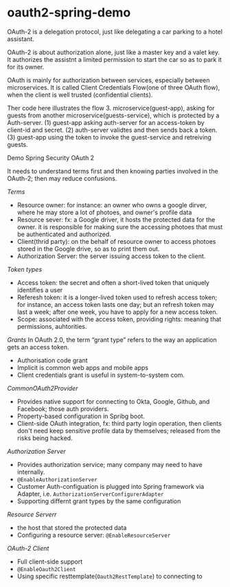 # oauth2-spring-demo

OAuth-2 is a delegation protocol, just like delegating a car parking to a hotel assistant. 

OAuth-2 is about authorization alone,  just like a master key and a valet key. It authorizes the assistnt a limited permission to start the car so as to park it for its owner. 

OAuth is mainly for authorization between services, especially between microservices.  It is called Client Credentials Flow(one of three OAuth flow), when the client is well trusted (confidential clients).  

Ther code here illustrates the flow 3. microservice(guest-app), asking for guests from another microservice(guests-service), which is protected by a Auth-server. 
(1) guest-app asking auth-server for an access-token by client-id and secret. (2) auth-server validtes and then sends back a token.
(3) guest-app using the token to invoke the guest-service and retreiving guests. 

Demo Spring Security OAuth 2 

It needs to understand terms first and then knowing parties involved in the OAuth-2; then may reduce confusions. 

*Terms*
* Resource owner: for instance: an owner who owns a google dirver, where he may store a lot of photoes, and owner's profile data
* Resource sever: fx: a Google driver, it hosts the protected data for the owner. it is responsible for making sure the accessing photoes that must be authenticated and authorized.  
* Client(thrid party): on the behalf of resource owner to access photoes stored in the Google drive, so as to print them out. 
* Authorization Server: the server issuing access token to the client. 

*Token types*

* Access token: the secret and often a short-lived token that uniquely identifies a user
* Referesh token: it is a longer-lived token used to refresh access token; for instance, an access token lasts one day; but an refresh token may last a week; after one week, you have to apply for a new access token.
* Scope: associated with the access token, providing rights: meaning that permissions, auhtorities. 

*Grants*
In OAuth 2.0, the term “grant type” refers to the way an application gets an access token. 

* Authorisation code grant
* Implicit is common web apps and mobile apps
* Client credentials grant is useful in system-to-system com. 

*CommonOAuth2Provider*
* Provides native support for connecting to Okta, Google, Github, and Facebook; those auth providers. 
* Property-based configuration in Spribg boot. 
* Client-side OAuth integration, fx: third party login operation, then clients don't need keep sensitive profile data by themselves; released from the risks being hacked. 

*Authorization Server* 
* Provides authorization service; many company may need to have internally. 
* `@EnableAuthorizationServer`
* Customer Auth-configuation is plugged into Spring framework via Adapter, i.e. `AuthorizationServerConfigurerAdapter`
* Supporting differnt grant types by the same configuration

*Resource Serverr*
* the host that stored the protected data
* Configuring a resource server: `@EnableResourceServer`

*OAuth-2 Client*
* Full client-side support
* `@EnableOauth2Client`
* Using specific resttemplate(`Oauth2RestTemplate`) to connecting to 



